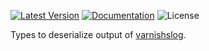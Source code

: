 [![Latest Version]][crates.io] [![Documentation]][docs.rs] ![License]

Types to deserialize output of [varnishslog](https://github.com/jpastuszek/varnishslog).

[crates.io]: https://crates.io/crates/varnishslog-types
[Latest Version]: https://img.shields.io/crates/v/varnishslog-types.svg
[Documentation]: https://docs.rs/varnishslog-types/badge.svg
[docs.rs]: https://docs.rs/varnishslog-types
[License]: https://img.shields.io/crates/l/varnishslog-types.svg
